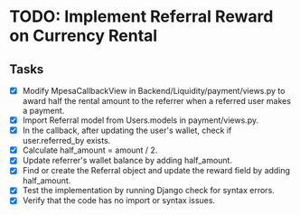 # TODO: Implement Referral Reward on Currency Rental

## Tasks
- [x] Modify MpesaCallbackView in Backend/Liquidity/payment/views.py to award half the rental amount to the referrer when a referred user makes a payment.
- [x] Import Referral model from Users.models in payment/views.py.
- [x] In the callback, after updating the user's wallet, check if user.referred_by exists.
- [x] Calculate half_amount = amount / 2.
- [x] Update referrer's wallet balance by adding half_amount.
- [x] Find or create the Referral object and update the reward field by adding half_amount.
- [x] Test the implementation by running Django check for syntax errors.
- [x] Verify that the code has no import or syntax issues.
